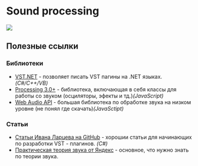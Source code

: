 # Sound processing
![](http://www.ducksters.com/science/sound.png)
## Полезные ссылки
### Библиотеки
* [VST.NET](https://vstnet.codeplex.com/) - позволяет писать VST пагины на .NET языках. *(C#/C++/VB)*
* [Processing 3.0+](https://processing.org) - библиотека, включающая в себя классы для работы со звуком (осциляторы, эфекты и тд.)*(JavaScript)*
* [Web Audio API](https://www.w3.org/TR/webaudio/) - большая библиотека по обработке звука на низком уровне (не понял где скачать)*(JavaSctipt)*
### Статьи
* [Статьи Ивана Ларцева на GitHub](https://habrahabr.ru/users/lis355/topics/) - хорошии статьи для начинающих по разработки VST - плагинов. *(C#)*
* [Практическая теория звука от Яндекс](https://habrahabr.ru/company/yandex/blog/270765/) - основное, что нужно знать по теории звука.
